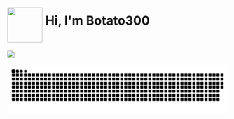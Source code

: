 <h1>
  <img align="middle" src="https://github.com/user-attachments/assets/f3475901-4068-4f59-86e1-405c7a38748c" width="80" height="80"> 
  Hi, I'm Botato300
</h1>

![](https://github-readme-stats.vercel.app/api/top-langs/?username=botato300&theme=onedark&hide_border=true&include_all_commits=true&count_private=true&layout=compact)

<picture>
  <source media="(prefers-color-scheme: dark)" srcset="https://github.com/Botato300/Botato300/blob/output/snake-dark.svg" />
  <source media="(prefers-color-scheme: light)" srcset="https://github.com/Botato300/Botato300/blob/output/snake.svg" />
  <img alt="Gráficos de contribuciones hechas durante el año" src="https://github.com/Botato300/Botato300/blob/output/snake.svg" />
</picture>
